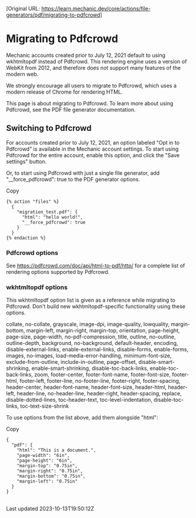 [Original URL: https://learn.mechanic.dev/core/actions/file-generators/pdf/migrating-to-pdfcrowd]

# Migrating to Pdfcrowd

Mechanic accounts created prior to July 12, 2021 default to using wkhtmltopdf instead of Pdfcrowd. This rendering engine uses a version of WebKit from 2012, and therefore does not support many features of the modern web.

We strongly encourage all users to migrate to Pdfcrowd, which uses a modern release of Chrome for rendering HTML.

This page is about migrating to Pdfcrowd. To learn more about using Pdfcrowd, see the PDF file generator documentation.

## Switching to Pdfcrowd

For accounts created prior to July 12, 2021, an option labeled "Opt in to Pdfcrowd" is available in the Mechanic account settings. To start using Pdfcrowd for the entire account, enable this option, and click the "Save settings" button.

Or, to start using Pdfcrowd with just a single file generator, add "\_\_force\_pdfcrowd": true to the PDF generator options.

Copy

    {% action "files" %}
      {
        "migration_test.pdf": {
          "html": "hello world!",
          "__force_pdfcrowd": true
        }
      }
    {% endaction %}

### Pdfcrowd options

See https://pdfcrowd.com/doc/api/html-to-pdf/http/ for a complete list of rendering options supported by Pdfcrowd.

### wkhtmltopdf options

This wkhtmltopdf option list is given as a reference while migrating to Pdfcrowd. Don't build new wkhtmltopdf-specific functionality using these options.

collate, no-collate, grayscale, image-dpi, image-quality, lowquality, margin-bottom, margin-left, margin-right, margin-top, orientation, page-height, page-size, page-width, no-pdf-compression, title, outline, no-outline, outline-depth, background, no-background, default-header, encoding, disable-external-links, enable-external-links, disable-forms, enable-forms, images, no-images, load-media-error-handling, minimum-font-size, exclude-from-outline, include-in-outline, page-offset, disable-smart-shrinking, enable-smart-shrinking, disable-toc-back-links, enable-toc-back-links, zoom, footer-center, footer-font-name, footer-font-size, footer-html, footer-left, footer-line, no-footer-line, footer-right, footer-spacing, header-center, header-font-name, header-font-size, header-html, header-left, header-line, no-header-line, header-right, header-spacing, replace, disable-dotted-lines, toc-header-text, toc-level-indentation, disable-toc-links, toc-text-size-shrink

To use options from the list above, add them alongside "html":

Copy

    {
      "pdf": {
        "html": "This is a document.",
        "page-width": "6in",
        "page-height": "6in",
        "margin-top": "0.75in",
        "margin-right": "0.75in",
        "margin-bottom": "0.75in",
        "margin-left": "0.75in"
      }
    }

## 

Last updated 2023-10-13T19:50:12Z